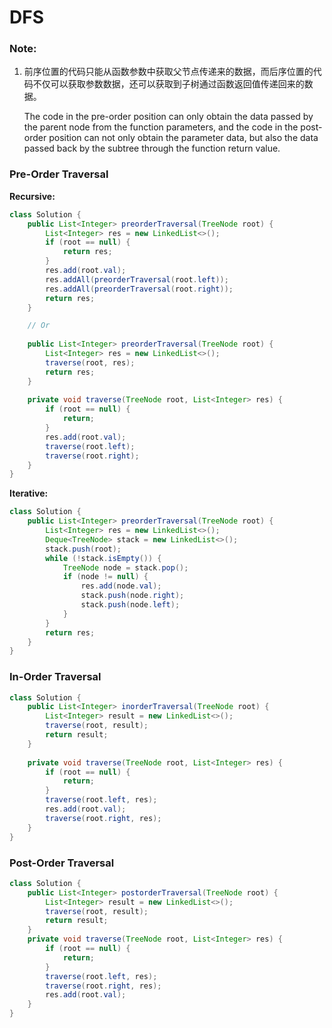 # DFS

### Note:

1.  前序位置的代码只能从函数参数中获取父节点传递来的数据，而后序位置的代码不仅可以获取参数数据，还可以获取到子树通过函数返回值传递回来的数据。

    The code in the pre-order position can only obtain the data passed by the parent node from the function parameters, and the code in the post-order position can not only obtain the parameter data, but also the data passed back by the subtree through the function return value.

### Pre-Order Traversal

**Recursive:**

```java
class Solution {
    public List<Integer> preorderTraversal(TreeNode root) {
        List<Integer> res = new LinkedList<>();
        if (root == null) {
            return res;
        }
        res.add(root.val);
        res.addAll(preorderTraversal(root.left));
        res.addAll(preorderTraversal(root.right));
        return res;
    }

    // Or
    
    public List<Integer> preorderTraversal(TreeNode root) { 
        List<Integer> res = new LinkedList<>(); 
        traverse(root, res); 
        return res; 
    }
    
    private void traverse(TreeNode root, List<Integer> res) {
        if (root == null) {
            return;
        }
        res.add(root.val);
        traverse(root.left);
        traverse(root.right);
    }
}
```

**Iterative:**

```java
class Solution {
    public List<Integer> preorderTraversal(TreeNode root) {
        List<Integer> res = new LinkedList<>();
        Deque<TreeNode> stack = new LinkedList<>();
        stack.push(root);
        while (!stack.isEmpty()) {
            TreeNode node = stack.pop();
            if (node != null) {
                res.add(node.val);
                stack.push(node.right);
                stack.push(node.left); 
            }
        }
        return res;
    }
}
```



### In-Order Traversal

```java
class Solution {
    public List<Integer> inorderTraversal(TreeNode root) {
        List<Integer> result = new LinkedList<>();
        traverse(root, result);
        return result;
    }
    
    private void traverse(TreeNode root, List<Integer> res) {
        if (root == null) {
            return;
        }
        traverse(root.left, res);
        res.add(root.val);
        traverse(root.right, res);
    }
}
```



### Post-Order Traversal

```java
class Solution {
    public List<Integer> postorderTraversal(TreeNode root) {
        List<Integer> result = new LinkedList<>();
        traverse(root, result);
        return result;
    }
    private void traverse(TreeNode root, List<Integer> res) {
        if (root == null) {
            return;
        }
        traverse(root.left, res);
        traverse(root.right, res);
        res.add(root.val);
    }
}
```

